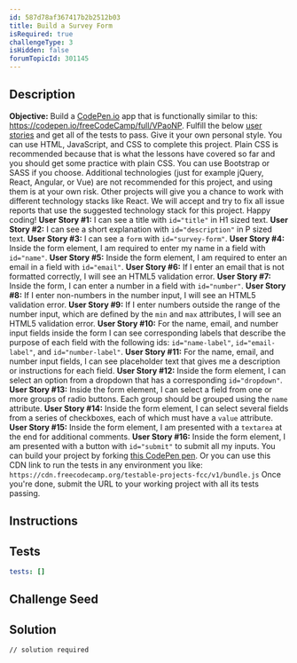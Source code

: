 ```yaml
---
id: 587d78af367417b2b2512b03
title: Build a Survey Form
isRequired: true
challengeType: 3
isHidden: false
forumTopicId: 301145
---
```


## Description
<section id='description'>
<strong>Objective:</strong> Build a <a href='https://codepen.io' target='_blank'>CodePen.io</a> app that is functionally similar to this: <a href='https://codepen.io/freeCodeCamp/full/VPaoNP' target='_blank'>https://codepen.io/freeCodeCamp/full/VPaoNP</a>.
Fulfill the below <a href='https://en.wikipedia.org/wiki/User_story' target='_blank'>user stories</a> and get all of the tests to pass. Give it your own personal style.
You can use HTML, JavaScript, and CSS to complete this project. Plain CSS is recommended because that is what the lessons have covered so far and you should get some practice with plain CSS. You can use Bootstrap or SASS if you choose. Additional technologies (just for example jQuery, React, Angular, or Vue) are not recommended for this project, and using them is at your own risk. Other projects will give you a chance to work with different technology stacks like React. We will accept and try to fix all issue reports that use the suggested technology stack for this project. Happy coding!
<strong>User Story #1:</strong> I can see a title with <code>id="title"</code> in H1 sized text.
<strong>User Story #2:</strong> I can see a short explanation with <code>id="description"</code> in P sized text.
<strong>User Story #3:</strong> I can see a <code>form</code> with <code>id="survey-form"</code>.
<strong>User Story #4:</strong> Inside the form element, I am required to enter my name in a field with <code>id="name"</code>.
<strong>User Story #5:</strong> Inside the form element, I am required to enter an email in a field with <code>id="email"</code>.
<strong>User Story #6:</strong> If I enter an email that is not formatted correctly, I will see an HTML5 validation error.
<strong>User Story #7:</strong> Inside the form, I can enter a number in a field with <code>id="number"</code>.
<strong>User Story #8:</strong> If I enter non-numbers in the number input, I will see an HTML5 validation error.
<strong>User Story #9:</strong> If I enter numbers outside the range of the number input, which are defined by the <code>min</code> and <code>max</code> attributes, I will see an HTML5 validation error.
<strong>User Story #10:</strong> For the name, email, and number input fields inside the form I can see corresponding labels that describe the purpose of each field with the following ids: <code>id="name-label"</code>, <code>id="email-label"</code>, and <code>id="number-label"</code>.
<strong>User Story #11:</strong> For the name, email, and number input fields, I can see placeholder text that gives me a description or instructions for each field.
<strong>User Story #12:</strong> Inside the form element, I can select an option from a dropdown that has a corresponding <code>id="dropdown"</code>.
<strong>User Story #13:</strong> Inside the form element, I can select a field from one or more groups of radio buttons. Each group should be grouped using the <code>name</code> attribute.
<strong>User Story #14:</strong> Inside the form element, I can select several fields from a series of checkboxes, each of which must have a <code>value</code> attribute.
<strong>User Story #15:</strong> Inside the form element, I am presented with a <code>textarea</code> at the end for additional comments.
<strong>User Story #16:</strong> Inside the form element, I am presented with a button with <code>id="submit"</code> to submit all my inputs.
You can build your project by forking <a href='https://codepen.io/freeCodeCamp/pen/MJjpwO' target='_blank'>this CodePen pen</a>. Or you can use this CDN link to run the tests in any environment you like: <code>https://cdn.freecodecamp.org/testable-projects-fcc/v1/bundle.js</code>
Once you're done, submit the URL to your working project with all its tests passing.
</section>

## Instructions
<section id='instructions'>

</section>

## Tests
<section id='tests'>

```yml
tests: []

```

</section>

## Challenge Seed
<section id='challengeSeed'>

</section>

## Solution
<section id='solution'>

```html
// solution required
```

</section>
